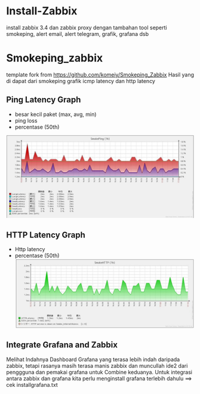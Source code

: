 Install-Zabbix  
==============
  
install zabbix 3.4 dan zabbix proxy dengan tambahan tool seperti smokeping, alert email, alert telegram, grafik, grafana dsb

Smokeping_zabbix
================
template fork from https://github.com/komeiy/Smokeping_Zabbix
Hasil yang di dapat dari smokeping grafik icmp latency dan http latency

Ping Latency Graph
------------------
- besar kecil paket (max, avg, min)
- ping loss
- percentase (50th)

![Ping Latency Graph](https://github.com/butdy/install-zabbix/blob/master/screenshoot/Ping-graph.JPG)

HTTP Latency Graph
------------------
- Http latency
- percentase (50th)
![HTTP Latency Graph](https://github.com/butdy/install-zabbix/blob/master/screenshoot/http-grarh.JPG)

Integrate Grafana and Zabbix
----------------------------
Melihat Indahnya Dashboard Grafana yang terasa lebih indah daripada zabbix, tetapi rasanya masih 
terasa manis zabbix dan muncullah ide2 dari penggguna dan pemakai grafana untuk Combine keduanya.
Untuk integrasi antara zabbix dan grafana kita perlu menginstall grafana terlebih dahulu
==> cek installgrafana.txt
